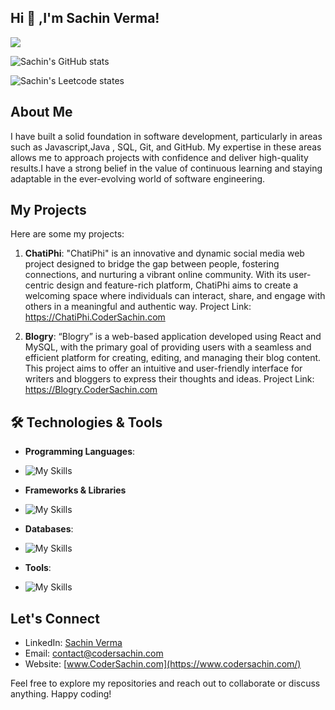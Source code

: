 ## Hi :wave: ,I'm  Sachin Verma!
 ![](https://komarev.com/ghpvc/?username=sachinverma006)
 
 ![Sachin's GitHub stats](https://github-readme-stats.vercel.app/api?username=sachinverma006&show_icons=true&theme=radical)
 
 ![Sachin's Leetcode states](https://leetcard.jacoblin.cool/sachinverma006?ext=contest)
 
## About Me

I have built a solid foundation in software development, particularly in areas such as Javascript,Java , SQL, Git, and GitHub.
My expertise in these areas allows me to approach projects with confidence and deliver high-quality results.I have a strong belief in the value of continuous learning and staying adaptable in the ever-evolving world of software engineering.


## My Projects

Here are some my  projects:

1. **ChatiPhi**:
 "ChatiPhi" is an innovative and dynamic social media web project designed to bridge the gap between people, 
fostering connections, and nurturing a vibrant online community. With its user-centric design and feature-rich 
platform, ChatiPhi aims to create a welcoming space where individuals can interact, share, and engage with others in a 
meaningful and authentic way.
Project Link: https://ChatiPhi.CoderSachin.com
   
3. **Blogry**:
“Blogry” is a web-based application developed using React and MySQL, with the primary goal of providing users with a 
seamless and efficient platform for creating, editing, and managing their blog content. This project aims to offer an 
intuitive and user-friendly interface for writers and bloggers to express their thoughts and ideas.
Project Link: https://Blogry.CoderSachin.com

## 🛠️ Technologies & Tools

 - **Programming Languages**:
 - ![My Skills](https://skillicons.dev/icons?i=cpp,python,java,javascript)

 - **Frameworks & Libraries**
 - ![My Skills](https://skillicons.dev/icons?i=nodejs,react,express,angular,threejs)

 - **Databases**:
 - ![My Skills](https://skillicons.dev/icons?i=mongodb,mysql)

 - **Tools**:
 - ![My Skills](https://skillicons.dev/icons?i=vscode,git,docker,aws)  


## Let's Connect

- LinkedIn:   [Sachin Verma](https://www.linkedin.com/in/sachinverma006/)
- Email:      contact@codersachin.com
- Website:   [www.CoderSachin.com](https://www.codersachin.com/)

Feel free to explore my repositories and reach out to collaborate or discuss anything. Happy coding!
